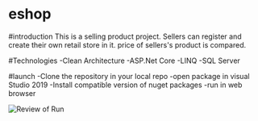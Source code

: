 # eshop

#introduction
This is a selling product project. Sellers can register and create their own retail store in it.
price of sellers's product is compared. 

#Technologies
 -Clean Architecture 
 -ASP.Net Core
 -LINQ
 -SQL Server
 
#launch
 -Clone the repository in your local repo
 -open package in visual Studio 2019
 -Install compatible version of nuget packages
 -run in web browser
 
 ![Review of Run](./Help/Review.gif)
